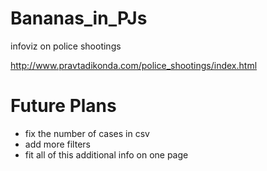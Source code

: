 # Bananas_in_PJs
infoviz on police shootings

http://www.pravtadikonda.com/police_shootings/index.html


# Future Plans
- fix the number of cases in csv
- add more filters
- fit all of this additional info on one page
